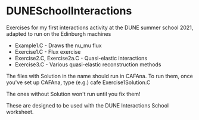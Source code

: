 # DUNESchoolInteractions
Exercises for my first interactions activity at the DUNE summer school 2021, adapted to run on the Edinburgh machines

- Example1.C - Draws the nu_mu flux
- Exercise1.C - Flux exercise
- Exercise2.C,  Exercise2a.C - Quasi-elastic interactions
- Exercise3.C - Various quasi-elastic reconstruction methods

The files with Solution in the name should run in CAFAna. To run them, once you've set up CAFAna, type (e.g.) cafe Exercise1Solution.C

The ones without Solution won't run until you fix them!

These are designed to be used with the DUNE Interactions School worksheet.
